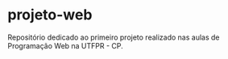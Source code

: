 # projeto-web
Repositório dedicado ao primeiro projeto realizado nas aulas de Programação Web na UTFPR - CP.
